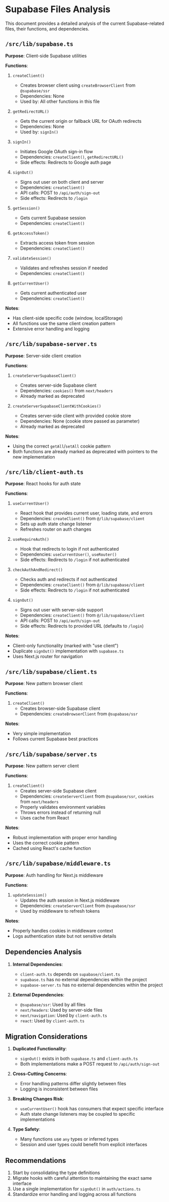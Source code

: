 # Supabase Files Analysis

This document provides a detailed analysis of the current Supabase-related files, their functions, and dependencies.

## `/src/lib/supabase.ts`

**Purpose**: Client-side Supabase utilities

**Functions**:

1. `createClient()`
   - Creates browser client using `createBrowserClient` from `@supabase/ssr`
   - Dependencies: None
   - Used by: All other functions in this file

2. `getRedirectURL()`
   - Gets the current origin or fallback URL for OAuth redirects
   - Dependencies: None
   - Used by: `signIn()`

3. `signIn()`
   - Initiates Google OAuth sign-in flow
   - Dependencies: `createClient()`, `getRedirectURL()`
   - Side effects: Redirects to Google auth page

4. `signOut()`
   - Signs out user on both client and server
   - Dependencies: `createClient()`
   - API calls: POST to `/api/auth/sign-out`
   - Side effects: Redirects to `/login`

5. `getSession()`
   - Gets current Supabase session
   - Dependencies: `createClient()`

6. `getAccessToken()`
   - Extracts access token from session
   - Dependencies: `createClient()`

7. `validateSession()`
   - Validates and refreshes session if needed
   - Dependencies: `createClient()`

8. `getCurrentUser()`
   - Gets current authenticated user
   - Dependencies: `createClient()`

**Notes**:
- Has client-side specific code (window, localStorage)
- All functions use the same client creation pattern
- Extensive error handling and logging

## `/src/lib/supabase-server.ts`

**Purpose**: Server-side client creation

**Functions**:

1. `createServerSupabaseClient()`
   - Creates server-side Supabase client
   - Dependencies: `cookies()` from `next/headers`
   - Already marked as deprecated

2. `createServerSupabaseClientWithCookies()`
   - Creates server-side client with provided cookie store
   - Dependencies: None (cookie store passed as parameter)
   - Already marked as deprecated

**Notes**:
- Using the correct `getAll`/`setAll` cookie pattern
- Both functions are already marked as deprecated with pointers to the new implementation

## `/src/lib/client-auth.ts`

**Purpose**: React hooks for auth state

**Functions**:

1. `useCurrentUser()`
   - React hook that provides current user, loading state, and errors
   - Dependencies: `createClient()` from `@/lib/supabase/client`
   - Sets up auth state change listener
   - Refreshes router on auth changes

2. `useRequireAuth()`
   - Hook that redirects to login if not authenticated
   - Dependencies: `useCurrentUser()`, `useRouter()`
   - Side effects: Redirects to `/login` if not authenticated

3. `checkAuthAndRedirect()`
   - Checks auth and redirects if not authenticated
   - Dependencies: `createClient()` from `@/lib/supabase/client`
   - Side effects: Redirects to `/login` if not authenticated

4. `signOut()`
   - Signs out user with server-side support
   - Dependencies: `createClient()` from `@/lib/supabase/client`
   - API calls: POST to `/api/auth/sign-out`
   - Side effects: Redirects to provided URL (defaults to `/login`)

**Notes**:
- Client-only functionality (marked with "use client")
- Duplicate `signOut()` implementation with `supabase.ts`
- Uses Next.js router for navigation

## `/src/lib/supabase/client.ts`

**Purpose**: New pattern browser client

**Functions**:

1. `createClient()`
   - Creates browser-side Supabase client
   - Dependencies: `createBrowserClient` from `@supabase/ssr`

**Notes**:
- Very simple implementation
- Follows current Supabase best practices

## `/src/lib/supabase/server.ts`

**Purpose**: New pattern server client

**Functions**:

1. `createClient()`
   - Creates server-side Supabase client
   - Dependencies: `createServerClient` from `@supabase/ssr`, `cookies` from `next/headers`
   - Properly validates environment variables
   - Throws errors instead of returning null
   - Uses cache from React

**Notes**:
- Robust implementation with proper error handling
- Uses the correct cookie pattern
- Cached using React's cache function

## `/src/lib/supabase/middleware.ts`

**Purpose**: Auth handling for Next.js middleware

**Functions**:

1. `updateSession()`
   - Updates the auth session in Next.js middleware
   - Dependencies: `createServerClient` from `@supabase/ssr`
   - Used by middleware to refresh tokens

**Notes**:
- Properly handles cookies in middleware context
- Logs authentication state but not sensitive details

## Dependencies Analysis

1. **Internal Dependencies**:
   - `client-auth.ts` depends on `supabase/client.ts`
   - `supabase.ts` has no external dependencies within the project
   - `supabase-server.ts` has no external dependencies within the project

2. **External Dependencies**:
   - `@supabase/ssr`: Used by all files
   - `next/headers`: Used by server-side files
   - `next/navigation`: Used by `client-auth.ts`
   - `react`: Used by `client-auth.ts`

## Migration Considerations

1. **Duplicated Functionality**:
   - `signOut()` exists in both `supabase.ts` and `client-auth.ts`
   - Both implementations make a POST request to `/api/auth/sign-out`

2. **Cross-Cutting Concerns**:
   - Error handling patterns differ slightly between files
   - Logging is inconsistent between files

3. **Breaking Changes Risk**:
   - `useCurrentUser()` hook has consumers that expect specific interface
   - Auth state change listeners may be coupled to specific implementations

4. **Type Safety**:
   - Many functions use `any` types or inferred types
   - Session and user types could benefit from explicit interfaces

## Recommendations

1. Start by consolidating the type definitions
2. Migrate hooks with careful attention to maintaining the exact same interface
3. Use a single implementation for `signOut()` in `auth/actions.ts`
4. Standardize error handling and logging across all functions